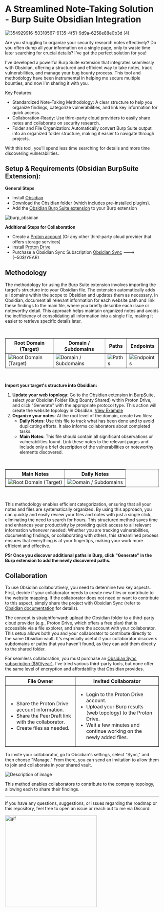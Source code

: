 
# A Streamlined Note-Taking Solution - Burp Suite Obsidian Integration 

![354929916-50310567-9135-4f51-9d9a-6258e88e0b3d (4)](https://github.com/user-attachments/assets/530dca62-d775-49cd-82ca-8c2cdb18038e)

Are you struggling to organize your security research notes effectively? Do you often dump all your information on a single page, only to waste time later searching for crucial details? I’ve got the perfect solution for you!

I've developed a powerful Burp Suite extension that integrates seamlessly with Obsidian, offering a structured and efficient way to take notes, track vulnerabilities, and manage your bug bounty process. This tool and methodology have been instrumental in helping me secure multiple bounties, and now I'm sharing it with you.

Key Features:
- Standardized Note-Taking Methodology: A clear structure to help you organize findings, categorize vulnerabilities, and link key information for quick access.
- Collaboration-Ready: Use third-party cloud providers to easily share notes and collaborate on security research.
- Folder and File Organization: Automatically convert Burp Suite output into an organized folder structure, making it easier to navigate through projects.

With this tool, you'll spend less time searching for details and more time discovering vulnerabilities.

## Setup & Requirements (Obsidian BurpSuite Extension):

**General Steps**
- Install [Obsidian](https://obsidian.md/)
- Download the Obsidian folder (which includes pre-installed plugins).
- Add the [Obsidian Burp Suite extension](https://github.com/Hacking-Notes/collaborative-note-taking-guide-bug-bounty-tools/blob/main/Obsidan_BurpSuite.py) to your Burp extension

![burp_obsidian](https://github.com/user-attachments/assets/923d093d-e41a-486b-8bfe-39bc335d0296)

**Additional Steps for Collaboration**
- Create a [Proton account](https://proton.me/support/set-up-proton-drive) (Or any other third-party cloud provider that offers storage services)
- Install [Proton Drive](https://proton.me/drive/download)
- Purchase a Obsidian Sync Subscription [Obsidian Sync]([https://www.peerdraft.app/](https://obsidian.md/sync)) ---> (~50$/YEAR)

## Methodology

The methodology for using the Burp Suite extension involves importing the target's structure into your Obsidian file. The extension automatically adds all domains within the scope to Obsidian and updates them as necessary. In Obsidian, document all relevant information for each website path and link these findings to the main file, where you briefly describe each issue or noteworthy detail. This approach helps maintain organized notes and avoids the inefficiency of consolidating all information into a single file, making it easier to retrieve specific details later.

<br>

<table border="1">
  <tr>
    <th>Root Domain (Target)</th>
    <th>Domain / Subdomains</th>
    <th>Paths</th>
    <th>Endpoints</th>
  </tr>
  <tr>
    <td><img src="https://github.com/user-attachments/assets/549f66af-9491-4e91-8d8c-7b96e560cb19" alt="Root Domain (Target)"></td>
    <td><img src="https://github.com/user-attachments/assets/e7cba72e-0fa7-44be-8b7e-841925ef88b9" alt="Domain / Subdomains"></td>
    <td><img src="https://github.com/user-attachments/assets/a08ab669-37da-4564-bd22-9298636af2c6" alt="Paths"></td>
    <td><img src="https://github.com/user-attachments/assets/145873f3-e4e1-435e-97db-aff1cc811c53" alt="Endpoints"></td>
  </tr>
</table>

<br>

**Import your target's structure into Obsidian:**

1. **Update your web topology**: Go to the Obsidian extension in BurpSuite, select your Obsidian Folder (Bug Bounty Shared) within Proton Drive, and click "Generate" with the appropriate protocol type. This action will create the website topology in Obsidian. [View Example](https://github.com/user-attachments/assets/1e97c6c2-f034-4b17-9218-1fbfcc63f048)
2. **Organize your notes**: At the root level of the domain, create two files:
   - **Daily Notes**: Use this file to track what has been done and to avoid duplicating efforts. It also informs collaborators about completed tasks.
   - **Main Notes**: This file should contain all significant observations or vulnerabilities found. Link these notes to the relevant pages and include only a brief description of the vulnerabilities or noteworthy elements discovered.

<br>

<table border="1">
  <tr>
    <th>Main Notes</th>
    <th>Daily Notes</th>
  </tr>
  <tr>
    <td><img src="https://github.com/user-attachments/assets/4bcc2544-18f8-4cfb-887d-7d711e72b12e" alt="Root Domain (Target)"></td>
    <td><img src="https://github.com/user-attachments/assets/18883a02-4a47-4976-a638-799713e0fcca" alt="Domain / Subdomains"></td>
  </tr>
</table>

<br>

This methodology enables efficient categorization, ensuring that all your notes and files are systematically organized. By using this approach, you can quickly and easily review your files and notes with just a single click, eliminating the need to search for hours. This structured method saves time and enhances your productivity by providing quick access to all relevant information whenever needed. Whether you are tracking vulnerabilities, documenting findings, or collaborating with others, this streamlined process ensures that everything is at your fingertips, making your work more efficient and effective.

**PS: Once you discover additional paths in Burp, click "Generate" in the Burp extension to add the newly discovered paths.**

## Collaboration

To use Obsidian collaboratively, you need to determine two key aspects. First, decide if your collaborator needs to create new files or contribute to the website mapping. If the collaborator does not need or want to contribute to this aspect, simply share the project with Obsidian Sync (refer to [Obsidian documentation](https://help.obsidian.md/Obsidian+Sync/Introduction+to+Obsidian+Sync) for details).

The concept is straightforward: upload the Obsidian folder to a third-party cloud provider (e.g., Proton Drive, which offers a free plan) that is accessible via a file explorer, and share the account with your collaborator. This setup allows both you and your collaborator to contribute directly to the same Obsidian vault. It's especially useful if your collaborator discovers subdomains or paths that you haven't found, as they can add them directly to the shared folder.

For seamless collaboration, you must purchase an [Obsidian Sync subscription ($50/year)](https://obsidian.md/sync). I've tried various third-party tools, but none offer the same level of encryption and affordability that Obsidian provides.
<br>

<table border="1">
  <tr>
    <th>File Owner</th>
    <th>Invited Collaborator</th>
  </tr>
  <tr>
    <td>
      <ul>
        <li>Share the Proton Drive account information.</li>
        <li>Share the PeerDraft link with the collaborator.</li>
        <li>Create files as needed.</li>
      </ul>
    </td>
    <td>
      <ul>
        <li>Login to the Proton Drive account.</li>
        <li>Upload your Burp results (web topology) to the Proton Drive.</li>
        <li>Wait a few minutes and continue working on the newly added files.</li>
      </ul>
    </td>
  </tr>
</table>

To invite your collaborator, go to Obsidian's settings, select "Sync," and then choose "Manage." From there, you can send an invitation to allow them to join and collaborate in your shared vault.

<p align="left">
  <img src="https://github.com/user-attachments/assets/7f56aac1-4cc8-4869-ac00-8c54312ca301" alt="Description of image">
</p>

This method enables collaborators to contribute to the company topology, allowing each to share their findings.

---

If you have any questions, suggestions, or issues regarding the roadmap or this repository, feel free to open an issue or reach out to me via Discord.

  <a href="https://discord.com">
  <img width="300" src="https://github.com/Hacking-Notes/Hacking-Notes/assets/118412415/5f34c47e-8f9e-40ef-885d-91ee9a6c5989" alt="gif">
  </a>



